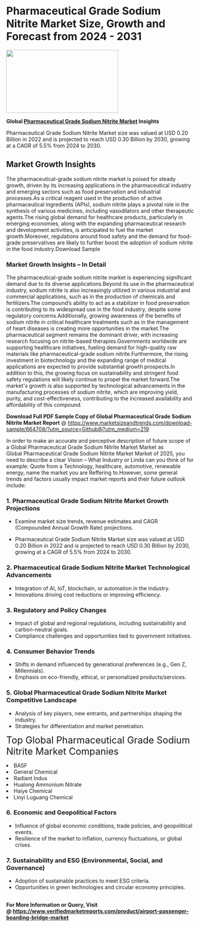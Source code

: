 <H1>Pharmaceutical Grade Sodium Nitrite Market Size, Growth and Forecast from 2024 - 2031</H1><img class="aligncenter size-medium wp-image-584254" src="https://thirdeyenews.in/wp-content/uploads/2024/09/Global-Market-Research-300x168.jpeg" alt="" width="300" height="168" /><p><strong>Global&nbsp;<a href="https://www.marketsizeandtrends.com/download-sample/664708/?utm_source=Github8j?utm_medium=219">Pharmaceutical Grade Sodium Nitrite Market</a> Insights</strong></p><p>Pharmaceutical Grade Sodium Nitrite Market size was valued at USD 0.20 Billion in 2022 and is projected to reach USD 0.30 Billion by 2030, growing at a CAGR of 5.5% from 2024 to 2030.</p><p><h2>Market Growth Insights</h2> The pharmaceutical-grade sodium nitrite market is poised for steady growth, driven by its increasing applications in the pharmaceutical industry and emerging sectors such as food preservation and industrial processes.As a critical reagent used in the production of active pharmaceutical ingredients (APIs), sodium nitrite plays a pivotal role in the synthesis of various medicines, including vasodilators and other therapeutic agents.The rising global demand for healthcare products, particularly in emerging economies, along with the expanding pharmaceutical research and development activities, is anticipated to fuel the market growth.Moreover, regulations around food safety and the demand for food-grade preservatives are likely to further boost the adoption of sodium nitrite in the food industry.Download Sample <h3>Market Growth Insights – In Detail</h3> The pharmaceutical-grade sodium nitrite market is experiencing significant demand due to its diverse applications.Beyond its use in the pharmaceutical industry, sodium nitrite is also increasingly utilized in various industrial and commercial applications, such as in the production of chemicals and fertilizers.The compound’s ability to act as a stabilizer in food preservation is contributing to its widespread use in the food industry, despite some regulatory concerns.Additionally, growing awareness of the benefits of sodium nitrite in critical healthcare treatments such as in the management of heart diseases is creating more opportunities in the market.The pharmaceutical segment remains the dominant driver, with increasing research focusing on nitrite-based therapies.Governments worldwide are supporting healthcare initiatives, fueling demand for high-quality raw materials like pharmaceutical-grade sodium nitrite.Furthermore, the rising investment in biotechnology and the expanding range of medical applications are expected to provide substantial growth prospects.In addition to this, the growing focus on sustainability and stringent food safety regulations will likely continue to propel the market forward.The market's growth is also supported by technological advancements in the manufacturing processes of sodium nitrite, which are improving yield, purity, and cost-effectiveness, contributing to the increased availability and affordability of this compound.</p><p><span class=""><strong>Download Full PDF Sample Copy of Global Pharmaceutical Grade Sodium Nitrite Market Report</strong> @ <a href="https://www.marketsizeandtrends.com/download-sample/664708/?utm_source=Github8j?utm_medium=219" target="_blank">https://www.marketsizeandtrends.com/download-sample/664708/?utm_source=Github8j?utm_medium=219</a></span></p><p>In order to make an accurate and perceptive description of future scope of a Global&nbsp;Pharmaceutical Grade Sodium Nitrite Market Market as Global&nbsp;Pharmaceutical Grade Sodium Nitrite Market Market of 2025, you need to describe a clear Vision &ndash; What Industry or Linda can you think of for example: Quote from a Technology, healthcare, automotive, renewable energy, name the market you are Reffering to.However, some general trends and factors usually impact market reports and their future outlook include:</p><h3>1.&nbsp;<strong>Pharmaceutical Grade Sodium Nitrite Market Growth Projections</strong></h3><ul><li>Examine market size trends, revenue estimates and CAGR (Compounded Annual Growth Rate) projections.</li><li><p>Pharmaceutical Grade Sodium Nitrite Market size was valued at USD 0.20 Billion in 2022 and is projected to reach USD 0.30 Billion by 2030, growing at a CAGR of 5.5% from 2024 to 2030.</p></li></ul><h3>2.&nbsp;<strong>Pharmaceutical Grade Sodium Nitrite Market Technological Advancements</strong></h3><ul><li>Integration of AI, IoT, blockchain, or automation in the industry.</li><li>Innovations driving cost reductions or improving efficiency.</li></ul><h3>3.&nbsp;<strong>Regulatory and Policy Changes</strong></h3><ul><li>Impact of global and regional regulations, including sustainability and carbon-neutral goals.</li><li>Compliance challenges and opportunities tied to government initiatives.</li></ul><h3>4.&nbsp;<strong>Consumer Behavior Trends</strong></h3><ul><li>Shifts in demand influenced by generational preferences (e.g., Gen Z, Millennials).</li><li>Emphasis on eco-friendly, ethical, or personalized products/services.</li></ul><h3>5.&nbsp;<strong>Global Pharmaceutical Grade Sodium Nitrite Market Competitive Landscape</strong></h3><ul><li>Analysis of key players, new entrants, and partnerships shaping the industry.</li><li>Strategies for differentiation and market penetration.</li></ul><p data-pm-slice="1 1 []"><span style="color: inherit; font-family: inherit; font-size: 25px;">Top Global Pharmaceutical Grade Sodium Nitrite Market Companies</span></p><div class="" data-test-id=""><p><li>BASF</li><li> General Chemical</li><li> Radiant Indus</li><li> Hualong Ammonium Nitrate</li><li> Haiye Chemical</li><li> Linyi Luguang Chemical</li></p></div><h3>6.&nbsp;<strong>Economic and Geopolitical Factors</strong></h3><ul><li>Influence of global economic conditions, trade policies, and geopolitical events.</li><li>Resilience of the market to inflation, currency fluctuations, or global crises.</li></ul><h3>7.&nbsp;<strong>Sustainability and ESG (Environmental, Social, and Governance)</strong></h3><ul><li>Adoption of sustainable practices to meet ESG criteria.</li><li>Opportunities in green technologies and circular economy principles.</li></ul><h2><strong style="font-size: 14px;">For More Information or Query, Visit @&nbsp;</strong><a style="background-color: #ffffff; font-size: 14px;" href="https://www.marketsizeandtrends.com/report/pharmaceutical-grade-sodium-nitrite-market/" target="_blank">https://www.verifiedmarketreports.com/product/airport-passenger-boarding-bridge-market</a></h2>
